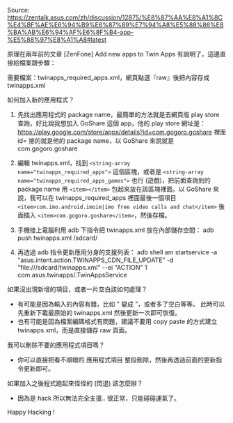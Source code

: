 Source: https://zentalk.asus.com/zh/discussion/12875/%E8%87%AA%E8%A1%8C%E4%BF%AE%E6%94%B9%E6%87%89%E7%94%A8%E5%88%86%E8%BA%AB%E6%94%AF%E6%8F%B4-app-%E5%88%97%E8%A1%A8#latest

原理在兩年前的文章 [ZenFone] Add new apps to Twin Apps 有說明了，這邊直接給檔案跟步驟：

需要檔案：twinapps_required_apps.xml，網頁點選『raw』後把內容存成 twinapps.xml


如何加入新的應用程式？

1. 先找出應用程式的 package name，最簡單的方法就是去網頁版 play store 查詢，好比說我想加入 GoShare 這個 app，他的 play store 網址是： 
https://play.google.com/store/apps/details?id=com.gogoro.goshare 裡面 id= 接的就是他的 package name，以 GoShare 來說就是 com.gogoro.goshare

2. 編輯 twinapps.xml，找到 `<string-array name="twinapps_required_apps">` 這個區塊，或者是 `<string-array name="twinapps_required_apps_games">` 也行 (遊戲)，把前面查詢到的 package name 用 `<item></item>` 包起來放在該區塊裡面。以 GoShare 來說，我可以在 twinapps_required_apps 裡面最後一個項目 `<item>com.imo.android.imoim|imo free video calls and chat</item>` 後面插入 `<item>com.gogoro.goshare</item>`，然後存檔。

3. 手機接上電腦利用 adb 下指令把 twinapps.xml 放在內部儲存空間： 
adb push twinapps.xml /sdcard/

4. 再透過 adb 指令更新應用分身的支援列表： 
adb shell am startservice -a "asus.intent.action.TWINAPPS_CDN_FILE_UPDATE" -d "file:///sdcard/twinapps.xml" --ei "ACTION" 1 com.asus.twinapps/.TwinAppsService


如果沒出現新增的項目，或者一片空白該如何處理？

 - 有可能是因為輸入的內容有錯，比如 " 變成 ”，或者多了空白等等。 此時可以先重新下載最原始的 twinapps.xml 然後更新一次即可恢復。
 - 也有可能是因為檔案編碼格式有問題，建議不要用 copy paste 的方式建立 twinapps.xml，而是直接儲存 raw 頁面。


我可以刪除不要的應用程式項目嗎？
 - 你可以直接把看不順眼的 <item>應用程式項目</item> 整段刪除，然後再透過前面的更新指令更新即可。

如果加入之後程式跑起來怪怪的 (閃退) 該怎麼辦？

 - 因為是 hack 所以無法完全支援.. 很正常，只能碰碰運氣了。


Happy Hacking !